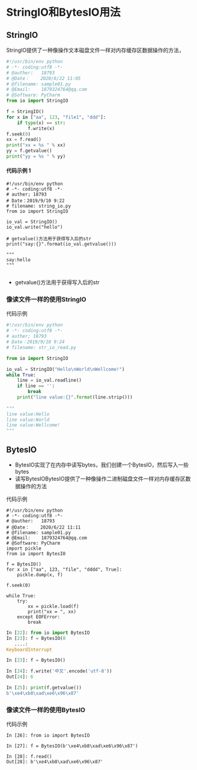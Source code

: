 # StringIO和BytesIO用法

## StringIO

StringIO提供了一种像操作文本磁盘文件一样对内存缓存区数据操作的方法，

````python
#!/usr/bin/env python
# -*- coding:utf8 -*-
# @auther:   18793
# @Date：    2020/6/22 11:05
# @filename: sample01.py
# @Email:    1879324764@qq.com
# @Software: PyCharm
from io import StringIO

f = StringIO()
for x in ["aa", 123, "file1", "ddd"]:
    if type(x) == str:
        f.write(x)
f.seek(0)
xx = f.read()
print("xx = %s " % xx)
yy = f.getvalue()
print("yy = %s " % yy)
````



#### 代码示例 1
```
#!/usr/bin/env python
# -*- coding:utf8 -*-
# auther; 18793
# Date：2019/9/10 9:22
# filename: string_io.py
from io import StringIO

io_val = StringIO()
io_val.write("hello")

# getvalue()方法用于获得写入后的str
print("say:{}".format(io_val.getvalue()))

"""
say:hello
"""


```
- getvalue()方法用于获得写入后的str

### 像读文件一样的使用StringIO

代码示例
```python
#!/usr/bin/env python
# -*- coding:utf8 -*-
# auther; 18793
# Date：2019/9/10 9:24
# filename: str_io_read.py

from io import StringIO

io_val = StringIO("Hello\nWorld\nWellcome!")
while True:
    line = io_val.readline()
    if line == '':
        break
    print("line value:{}".format(line.strip()))
    
"""
line value:Hello
line value:World
line value:Wellcome!
"""

```


## BytesIO

- BytesIO实现了在内存中读写bytes，我们创建一个BytesIO，然后写入一些bytes
- 读写BytesIOBytesIO提供了一种像操作二进制磁盘文件一样对内存缓存区数据操作的方法

代码示例

```shell
#!/usr/bin/env python
# -*- coding:utf8 -*-
# @auther:   18793
# @Date：    2020/6/22 11:11
# @filename: sample01.py
# @Email:    1879324764@qq.com
# @Software: PyCharm
import pickle
from io import BytesIO

f = BytesIO()
for x in ["aa", 123, "file", "dddd", True]:
    pickle.dump(x, f)

f.seek(0)

while True:
    try:
        xx = pickle.load(f)
        print("xx = ", xx)
    except EOFError:
        break
```



```python
In [22]: from io import BytesIO
In [23]: f = BytesIO(0
   ....:
KeyboardInterrupt

In [23]: f = BytesIO()

In [24]: f.write('中文'.encode('utf-8'))
Out[24]: 6

In [25]: print(f.getvalue())
b'\xe4\xb8\xad\xe6\x96\x87'
```
### 像读文件一样的使用BytesIO

代码示例
```
In [26]: from io import BytesIO

In [27]: f = BytesIO(b'\xe4\xb8\xad\xe6\x96\x87')

In [28]: f.read()
Out[28]: b'\xe4\xb8\xad\xe6\x96\x87'
```
